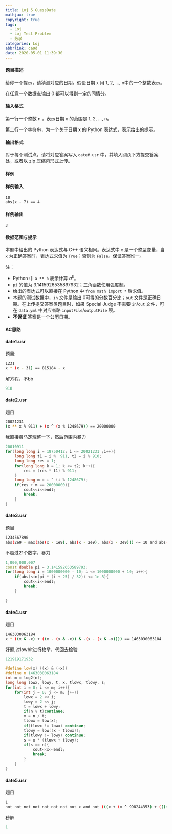 ```yaml
---
title: Loj 5 GuessDate
mathjax: true
copyright: true
tags:
  - Loj
  - Loj Test Problem
  - 数学
categories: Loj
abbrlink: ca9d
date: 2020-05-01 11:39:30
---
```


#### 题目描述

给你一个提示，请猜测对应的日期。假设日期 x 用 1, 2, ..., n中的一个整数表示。

在任意一个数据点输出 0 都可以得到一定的同情分。

#### 输入格式

第一行一个整数 n ，表示日期 x 的范围是 1, 2, ..., n。

第二行一个字符串，为一个关于日期 x 的 Python 表达式，表示给出的提示。

#### 输出格式

对于每个测试点，请将对应答案写入 `date#.usr` 中，并填入网页下方提交答案处，或者以 zip 压缩包形式上传。

<!--more-->

#### 样例

#### 样例输入

```
10
abs(x - 7) == 4
```

#### 样例输出

```
3
```

#### 数据范围与提示

本题中给出的 Python 表达式与 C++ 语义相同。表达式中 `x` 是一个整型变量，当 `x` 为正确答案时，表达式求值为 `True`；否则为 `False`。保证答案惟一。

注：

- Python 中 `a ** b` 表示计算 $a^b$。
- `pi` 的值为 3.1415926535897932；三角函数使用弧度制。
- 给出的表达式可以直接在 Python 中 `from math import *` 后求值。
- 本题的测试数据中，`in` 文件是输出 0可得的分数百分比；`out` 文件是正确日期。在上传提交答案类题目时，如果 Special Judge 不需要 `in`/`out` 文件，可在 `data.yml` 中对应省略 `inputFile`/`outputFile` 项。
- **不保证** 答案是一个公历日期。

#### AC思路


#### date1.usr

题目:

```bash
1231
x * (x - 31) == 815184 - x
```

解方程，不bb

```c++
918
```

#### date2.usr

题目

```bash
20021231
(x ** x % 911) + (x ^ (x % 1248679)) == 20000000
```

我直接费马定理整一下，然后范围内暴力

```c++
20010911
for(long long i = 18750412; i <= 20021231 ;i++){
	long long t1 = i %  911, t2 = i % 910;
	long long res = 1;
	for(long long k = 1; k <= t2; k++){
		res = (res * t1) % 911;
	}
	long long m = i ^ (i % 1248679);
	if(res + m == 20000000){
		cout<<i<<endl;
		break;
	}
}
```

#### date3.usr

题目

```bash
1234567890
abs(2e9 - max(abs(x - 1e9), abs(x - 2e9), abs(x - 3e9))) <= 10 and abs(sin(pi * (x + 25) / 32)) <= 1e-8
```

不超过21个数字，暴力

```c++
1,000,000,007
const double pi = 3.141592653589793;
for(long long i = 1000000000 - 10; i <= 1000000000 + 10; i++){
	if(abs(sin(pi * (i + 25) / 32)) <= 1e-8){
		cout<<i<<endl;
		break;
	} 
	 
}
```

#### date4.usr

题目

```bash
1463030063184
x * ((x & -x) + ((x - (x & -x)) & -(x - (x & -x)))) == 1463030063184
```

好题,对lowbit进行枚举，代回去检验

```c++
121919171932

#define low(x) ((x) & (-x)) 
#define n 1463030063184
int m = log2(n);
long long lowx, lowy, t, x, tlowx, tlowy, s;
for(int i = 0; i <= m; i++){
	for(int j = 0; j <= m; j++){
		lowx = 2 << i;
		lowy = 2 << j;
		t = lowx + lowy;
		if(n % t)continue;
		x = n / t;
		tlowx = low(x);
		if(tlowx != lowx) continue;
		tlowy = low((x - tlowx));
		if(tlowy != lowy) continue;
		s = x * (tlowx + tlowy);
		if(s == n){
			cout<<x<<endl;
			break;
		}
	}
}
```

#### date5.usr

题目

```bash
1
not not not not not not not not x and not (((x + (x ^ 998244353) + (((((x + 123) % 456 * 789) ^ 987) - x * 654) ^ (321 * (x % 2))) - (987654321 ^ ((x * x) >> 1)) - (12344321 * x * x * x) - ((1234321 - x) ^ (123454321 >> 2) / (x - 12321) - ((x + (x * x * x) ^ (x * x)) / (x + 123))) * x + 456789 / (x + 9) + 87654 + (32 << (x + 1))) >> 19) + 1)

```

秒解

```c++
1
```



